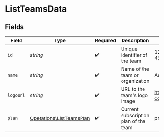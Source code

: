 # ListTeamsData


## Fields

| Field                                                                | Type                                                                 | Required                                                             | Description                                                          | Example                                                              |
| -------------------------------------------------------------------- | -------------------------------------------------------------------- | -------------------------------------------------------------------- | -------------------------------------------------------------------- | -------------------------------------------------------------------- |
| `id`                                                                 | *string*                                                             | :heavy_check_mark:                                                   | Unique identifier of the team                                        | 123e4567-e89b-12d3-a456-426614174000                                 |
| `name`                                                               | *string*                                                             | :heavy_check_mark:                                                   | Name of the team or organization                                     | Acme Corporation                                                     |
| `logoUrl`                                                            | *string*                                                             | :heavy_check_mark:                                                   | URL to the team's logo image                                         | https://cdn.midday.ai/logos/acme-corp.png                            |
| `plan`                                                               | [Operations\ListTeamsPlan](../../Models/Operations/ListTeamsPlan.md) | :heavy_check_mark:                                                   | Current subscription plan of the team                                | pro                                                                  |